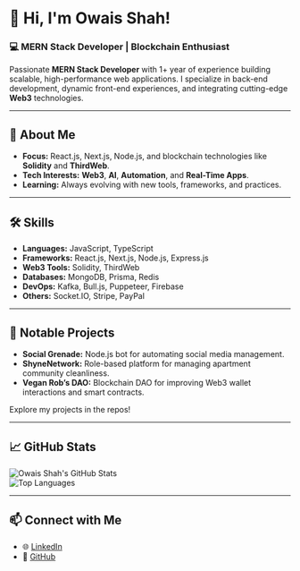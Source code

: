 # 👋 Hi, I'm Owais Shah!  

### 💻 MERN Stack Developer | Blockchain Enthusiast

Passionate **MERN Stack Developer** with 1+ year of experience building scalable, high-performance web applications. I specialize in back-end development, dynamic front-end experiences, and integrating cutting-edge **Web3** technologies.

---

## 🚀 About Me  
- **Focus:** React.js, Next.js, Node.js, and blockchain technologies like **Solidity** and **ThirdWeb**.  
- **Tech Interests:** **Web3**, **AI**, **Automation**, and **Real-Time Apps**.  
- **Learning:** Always evolving with new tools, frameworks, and practices.

---

## 🛠️ Skills  
- **Languages:** JavaScript, TypeScript  
- **Frameworks:** React.js, Next.js, Node.js, Express.js  
- **Web3 Tools:** Solidity, ThirdWeb  
- **Databases:** MongoDB, Prisma, Redis  
- **DevOps:** Kafka, Bull.js, Puppeteer, Firebase  
- **Others:** Socket.IO, Stripe, PayPal

---

## 🌟 Notable Projects  
- **Social Grenade:** Node.js bot for automating social media management.  
- **ShyneNetwork:** Role-based platform for managing apartment community cleanliness.  
- **Vegan Rob’s DAO:** Blockchain DAO for improving Web3 wallet interactions and smart contracts.

Explore my projects in the repos!

---

## 📈 GitHub Stats  
![Owais Shah's GitHub Stats](https://github-readme-stats.vercel.app/api?username=xhowaisshah&show_icons=true&theme=radical)  
![Top Languages](https://github-readme-stats.vercel.app/api/top-langs/?username=xhowaisshah&layout=compact&theme=radical)

---

## 📫 Connect with Me  
- 🌐 [LinkedIn](https://www.linkedin.com/in/xhowais/)  
- 🐙 [GitHub](https://github.com/xhowaisshah)
